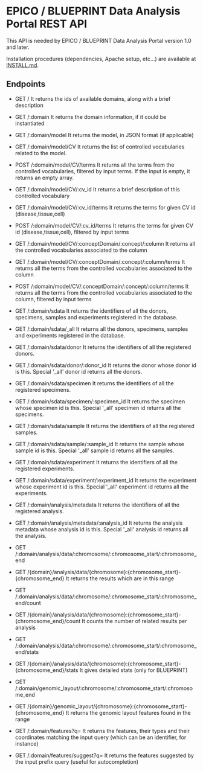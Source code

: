 EPICO / BLUEPRINT Data Analysis Portal REST API
=======================================

This API is needed by EPICO / BLUEPRINT Data Analysis Portal version 1.0 and later.

Installation procedures (dependencies, Apache setup, etc...) are available at [INSTALL.md](INSTALL.md).

Endpoints
--------

* GET /	It returns the ids of available domains, along with a brief description

* GET /:domain	It returns the domain information, if it could be instantiated

* GET /:domain/model	It returns the model, in JSON format (if applicable)

* GET /:domain/model/CV	It returns the list of controlled vocabularies related to the model.

* POST /:domain/model/CV/terms	It returns all the terms from the controlled vocabularies, filtered by input terms. If the input is empty, it returns an empty array.

* GET /:domain/model/CV/:cv_id	It returns a brief description of this controlled vocabulary

* GET /:domain/model/CV/:cv_id/terms	It returns the terms for given CV id (disease,tissue,cell)

* POST /:domain/model/CV/:cv_id/terms	It returns the terms for given CV id (disease,tissue,cell), filtered by input terms

* GET /:domain/model/CV/:conceptDomain/:concept/:column	It returns all the controlled vocabularies associated to the column

* GET /:domain/model/CV/:conceptDomain/:concept/:column/terms	It returns all the terms from the controlled vocabularies associated to the column

* POST /:domain/model/CV/:conceptDomain/:concept/:column/terms	It returns all the terms from the controlled vocabularies associated to the column, filtered by input terms

* GET /:domain/sdata	It returns the identifiers of all the donors, specimens, samples and experiments registered in the database.

* GET /:domain/sdata/_all	It returns all the donors, specimens, samples and experiments registered in the database.

* GET /:domain/sdata/donor	It returns the identifiers of all the registered donors.

* GET /:domain/sdata/donor/:donor_id	It returns the donor whose donor id is this. Special '_all' donor id returns all the donors.

* GET /:domain/sdata/specimen	It returns the identifiers of all the registered specimens.

* GET /:domain/sdata/specimen/:specimen_id	It returns the specimen whose specimen id is this. Special '_all' specimen id returns all the specimens.

* GET /:domain/sdata/sample	It returns the identifiers of all the registered samples.

* GET /:domain/sdata/sample/:sample_id	It returns the sample whose sample id is this. Special '_all' sample id returns all the samples.

* GET /:domain/sdata/experiment	It returns the identifiers of all the registered experiments.

* GET /:domain/sdata/experiment/:experiment_id	It returns the experiment whose experiment id is this. Special '_all' experiment id returns all the experiments.

* GET /:domain/analysis/metadata	It returns the identifiers of all the registered analysis.

* GET /:domain/analysis/metadata/:analysis_id	It returns the analysis metadata whose analysis id is this. Special '_all' analysis id returns all the analysis.

* GET /:domain/analysis/data/:chromosome/:chromosome_start/:chromosome_end
* GET /{domain}/analysis/data/{chromosome}:{chromosome_start}-{chromosome_end}	It returns the results which are in this range

* GET /:domain/analysis/data/:chromosome/:chromosome_start/:chromosome_end/count
* GET /{domain}/analysis/data/{chromosome}:{chromosome_start}-{chromosome_end}/count	It counts the number of related results per analysis

* GET /:domain/analysis/data/:chromosome/:chromosome_start/:chromosome_end/stats
* GET /{domain}/analysis/data/{chromosome}:{chromosome_start}-{chromosome_end}/stats	It gives detailed stats	(only for BLUEPRINT)

* GET /:domain/genomic_layout/:chromosome/:chromosome_start/:chromosome_end
* GET /{domain}/genomic_layout/{chromosome}:{chromosome_start}-{chromosome_end}	It returns the genomic layout features found in the range

* GET /:domain/features?q=	It returns the features, their types and their coordinates matching the input query (which can be an identifier, for instance)

* GET /:domain/features/suggest?q=	It returns the features suggested by the input prefix query (useful for autocompletion)
